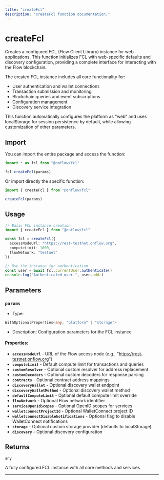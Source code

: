 ```yaml
---
title: "createFcl"
description: "createFcl function documentation."
---
```


<!-- THIS DOCUMENT IS AUTO-GENERATED FROM [onflow/fcl/src/instance.ts](https://github.com/onflow/fcl-js/tree/master/packages/fcl/src/instance.ts). DO NOT EDIT MANUALLY -->

# createFcl

Creates a configured FCL (Flow Client Library) instance for web applications.
This function initializes FCL with web-specific defaults and discovery configuration,
providing a complete interface for interacting with the Flow blockchain.

The created FCL instance includes all core functionality for:
- User authentication and wallet connections
- Transaction submission and monitoring
- Blockchain queries and event subscriptions
- Configuration management
- Discovery service integration

This function automatically configures the platform as "web" and uses localStorage
for session persistence by default, while allowing customization of other parameters.

## Import

You can import the entire package and access the function:

```typescript
import * as fcl from "@onflow/fcl"

fcl.createFcl(params)
```

Or import directly the specific function:

```typescript
import { createFcl } from "@onflow/fcl"

createFcl(params)
```

## Usage

```typescript
// Basic FCL instance creation
import { createFcl } from "@onflow/fcl"

const fcl = createFcl({
  accessNodeUrl: "https://rest-testnet.onflow.org",
  computeLimit: 1000,
  flowNetwork: "testnet"
})

// Use the instance for authentication
const user = await fcl.currentUser.authenticate()
console.log("Authenticated user:", user.addr)
```

## Parameters

### `params` 


- Type: 
```typescript
WithOptionalProperties<any, "platform" | "storage">
```
- Description: Configuration parameters for the FCL instance

#### Properties:

- **`accessNodeUrl`**  - URL of the Flow access node (e.g., "https://rest-testnet.onflow.org")
- **`computeLimit`**  - Default compute limit for transactions and queries
- **`customResolver`**  - Optional custom resolver for address replacement
- **`customDecoders`**  - Optional custom decoders for response parsing
- **`contracts`**  - Optional contract address mappings
- **`discoveryWallet`**  - Optional discovery wallet endpoint
- **`discoveryWalletMethod`**  - Optional discovery wallet method
- **`defaultComputeLimit`**  - Optional default compute limit override
- **`flowNetwork`**  - Optional Flow network identifier
- **`serviceOpenIdScopes`**  - Optional OpenID scopes for services
- **`walletconnectProjectId`**  - Optional WalletConnect project ID
- **`walletconnectDisableNotifications`**  - Optional flag to disable WalletConnect notifications
- **`storage`**  - Optional custom storage provider (defaults to localStorage)
- **`discovery`**  - Optional discovery configuration


## Returns

`any`


A fully configured FCL instance with all core methods and services

---